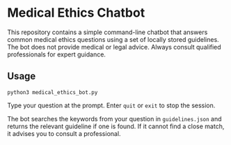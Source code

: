 # Medical Ethics Chatbot

This repository contains a simple command-line chatbot that answers common
medical ethics questions using a set of locally stored guidelines. The bot does
not provide medical or legal advice. Always consult qualified professionals for
expert guidance.

## Usage

```
python3 medical_ethics_bot.py
```

Type your question at the prompt. Enter `quit` or `exit` to stop the session.

The bot searches the keywords from your question in `guidelines.json` and
returns the relevant guideline if one is found. If it cannot find a close match,
it advises you to consult a professional.
